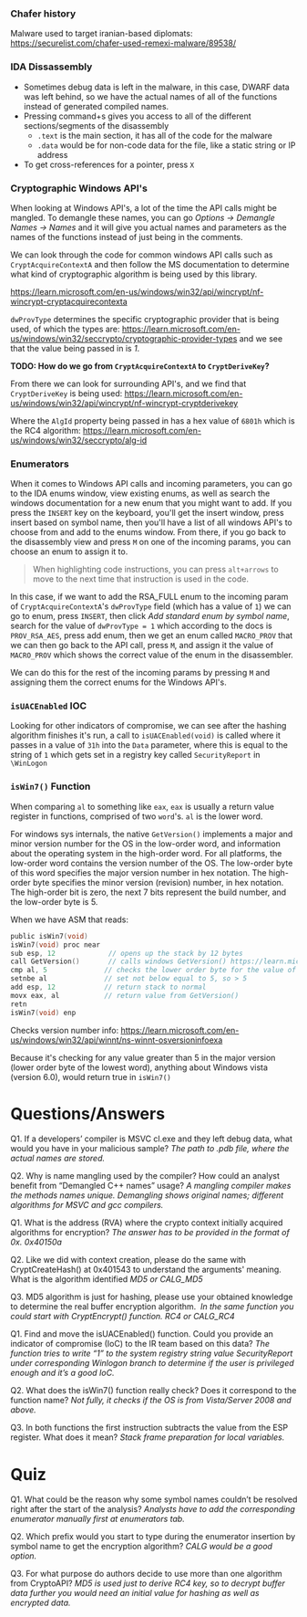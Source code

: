 ### Chafer history

Malware used to target iranian-based diplomats: https://securelist.com/chafer-used-remexi-malware/89538/

### IDA Dissassembly

* Sometimes debug data is left in the malware, in this case, DWARF data was left behind, so we have the actual names of all of the functions instead of generated compiled names.
* Pressing command+s gives you access to all of the different sections/segments of the disassembly
	* `.text` is the main section, it has all of the code for the malware
	* `.data` would be for non-code data for the file, like a static string or IP address
* To get cross-references for a pointer, press `X` 
### Cryptographic Windows API's

When looking at Windows API's, a lot of the time the API calls might be mangled. To demangle these names, you can go *Options -> Demangle Names -> Names* and it will give you actual names and parameters as the names of the functions instead of just being in the comments.

We can look through the code for common windows API calls such as `CryptAcquireContextA` and then follow the MS documentation to determine what kind of cryptographic algorithm is being used by this library.

https://learn.microsoft.com/en-us/windows/win32/api/wincrypt/nf-wincrypt-cryptacquirecontexta

`dwProvType` determines the specific cryptographic provider that is being used, of which the types are: https://learn.microsoft.com/en-us/windows/win32/seccrypto/cryptographic-provider-types and we see that the value being passed in is *1*.

**TODO: How do we go from `CryptAcquireContextA` to `CryptDeriveKey`?**

From there we can look for surrounding API's, and we find that `CryptDeriveKey` is being used: https://learn.microsoft.com/en-us/windows/win32/api/wincrypt/nf-wincrypt-cryptderivekey

Where the `AlgId` property being passed in has a hex value of `6801h` which is the RC4 algorithm: https://learn.microsoft.com/en-us/windows/win32/seccrypto/alg-id
### Enumerators
When it comes to Windows API calls and incoming parameters, you can go to the IDA enums window, view existing enums, as well as search the windows documentation for a new enum that you might want to add. If you press the `INSERT` key on the keyboard, you'll get the insert window, press insert based on symbol name, then you'll have a list of all windows API's to choose from and add to the enums window. From there, if you go back to the disassembly view and press `M` on one of the incoming params, you can choose an enum to assign it to.

>When highlighting code instructions, you can press `alt+arrows` to move to the next time that instruction is used in the code.

In this case, if we want to add the RSA_FULL enum to the incoming param of `CryptAcquireContextA`'s `dwProvType` field (which has a value of `1`) we can go to enum, press `INSERT`, then click *Add standard enum by symbol name*, search for the value of `dwProvType = 1` which according to the docs is `PROV_RSA_AES`, press add enum, then we get an enum called `MACRO_PROV` that we can then go back to the API call, press `M`, and assign it the value of `MACRO_PROV` which shows the correct value of the enum in the disassembler.

We can do this for the rest of the incoming params by pressing `M` and assigning them the correct enums for the Windows API's.

### `isUACEnabled` IOC
Looking for other indicators of compromise, we can see after the hashing algorithm finishes it's run, a call to `isUACEnabled(void)` is called where it passes in a value of `31h` into the `Data` parameter, where this is equal to the string of `1` which gets set in a registry key called `SecurityReport` in `\WinLogon`


### `isWin7()` Function

When comparing `al` to something like `eax`, `eax` is usually a return value register in functions, comprised of two `word`'s. `al` is the lower word.

For windows sys internals, the native `GetVersion()` implements a major and minor version number for the OS in the low-order word, and information about the operating system in the high-order word. For all platforms, the low-order word contains the version number of the OS. The low-order byte of this word specifies the major version number in hex notation. The high-order byte specifies the minor version (revision) number, in hex notation. The high-order bit is zero, the next 7 bits represent the build number, and the low-order byte is 5.

When we have ASM that reads:

```c
public isWin7(void)
isWin7(void) proc near
sub esp, 12             // opens up the stack by 12 bytes
call GetVersion()       // calls windows GetVersion() https://learn.microsoft.com/en-us/windows/win32/api/sysinfoapi/nf-sysinfoapi-getversion
cmp al, 5              // checks the lower order byte for the value of 5 from GetVersion()
setnbe al              // set not below equal to 5, so > 5
add esp, 12            // return stack to normal
movx eax, al           // return value from GetVersion()
retn
isWin7(void) enp
```

Checks version number info: https://learn.microsoft.com/en-us/windows/win32/api/winnt/ns-winnt-osversioninfoexa

Because it's checking for any value greater than 5 in the major version (lower order byte of the lowest word), anything about Windows vista (version 6.0), would return true in `isWin7()`

# Questions/Answers

Q1. If a developers’ compiler is MSVC cl.exe and they left debug data, what would you have in your malicious sample?
*The path to .pdb file, where the actual names are stored.*

Q2. Why is name mangling used by the compiler? How could an analyst benefit from “Demangled C++ names” usage?
*A mangling compiler makes the methods names unique. Demangling shows original names; different algorithms for MSVC and gcc compilers.*

Q1. What is the address (RVA) where the crypto context initially acquired algorithms for encryption? _The answer has to be provided in the format of 0x._
*0x40150a*

Q2. Like we did with context creation, please do the same with CryptCreateHash() at 0x401543 to understand the arguments' meaning. What is the algorithm identified
*MD5 or CALG_MD5*

Q3. MD5 algorithm is just for hashing, please use your obtained knowledge to determine the real buffer encryption algorithm.  _In the same function you could start with CryptEncrypt() function._
*RC4 or CALG_RC4*

Q1. Find and move the isUACEnabled() function. Could you provide an indicator of compromise (IoC) to the IR team based on this data?
*The function tries to write “1” to the system registry string value SecurityReport under corresponding Winlogon branch to determine if the user is privileged enough and it’s a good IoC.*

Q2. What does the isWin7() function really check? Does it correspond to the function name?
*Not fully, it checks if the OS is from Vista/Server 2008 and above.*

Q3. In both functions the first instruction subtracts the value from the ESP register. What does it mean?
*Stack frame preparation for local variables.*

# Quiz
Q1. What could be the reason why some symbol names couldn’t be resolved right after the start of the analysis?
*Analysts have to add the corresponding enumerator manually first at enumerators tab.*

Q2. Which prefix would you start to type during the enumerator insertion by symbol name to get the encryption algorithm?
*CALG would be a good option.*

Q3. For what purpose do authors decide to use more than one algorithm from CryptoAPI?
*MD5 is used just to derive RC4 key, so to decrypt buffer data further you would need an initial value for hashing as well as encrypted data.*

